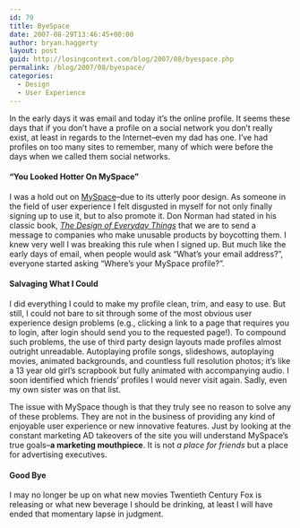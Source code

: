 ```yaml
---
id: 79
title: ByeSpace
date: 2007-08-29T13:46:45+00:00
author: bryan.haggerty
layout: post
guid: http://losingcontext.com/blog/2007/08/byespace.php
permalink: /blog/2007/08/byespace/
categories:
  - Design
  - User Experience
---
```

In the early days it was email and today it&#8217;s the online profile. It seems these days that if you don&#8217;t have a profile on a social network you don&#8217;t really exist, at least in regards to the Internet&#8211;even my dad has one. I&#8217;ve had profiles on too many sites to remember, many of which were before the days when we called them social networks.

#### &#8220;You Looked Hotter On MySpace&#8221;

I was a hold out on [MySpace](http://myspace.com)&#8211;due to its utterly poor design. As someone in the field of user experience I felt disgusted in myself for not only finally signing up to use it, but to also promote it. Don Norman had stated in his classic book, _[The Design of Everyday Things](http://www.amazon.com/exec/obidos/ASIN/0465067107/donnormanA)_ that we are to send a message to companies who make unusable products by boycotting them. I knew very well I was breaking this rule when I signed up. But much like the early days of email, when people would ask &#8220;What&#8217;s your email address?&#8221;, everyone started asking &#8220;Where&#8217;s your MySpace profile?&#8221;.

#### Salvaging What I Could

I did everything I could to make my profile clean, trim, and easy to use. But still, I could not bare to sit through some of the most obvious user experience design problems (e.g., clicking a link to a page that requires you to login, after login should send you to the requested page!). To compound such problems, the use of third party design layouts made profiles almost outright unreadable. Autoplaying profile songs, slideshows, autoplaying movies, animated backgrounds, and countless full resolution photos; it&#8217;s like a 13 year old girl&#8217;s scrapbook but fully animated with accompanying audio. I soon identified which friends&#8217; profiles I would never visit again. Sadly, even my own sister was on that list.

The issue with MySpace though is that they truly see no reason to solve any of these problems. They are not in the business of providing any kind of enjoyable user experience or new innovative features. Just by looking at the constant marketing AD takeovers of the site you will understand MySpace&#8217;s true goals&#8211;**a marketing mouthpiece**. It is not _a place for friends_ but a place for advertising executives.

#### Good Bye

I may no longer be up on what new movies Twentieth Century Fox is releasing or what new beverage I should be drinking, at least I will have ended that momentary lapse in judgment.